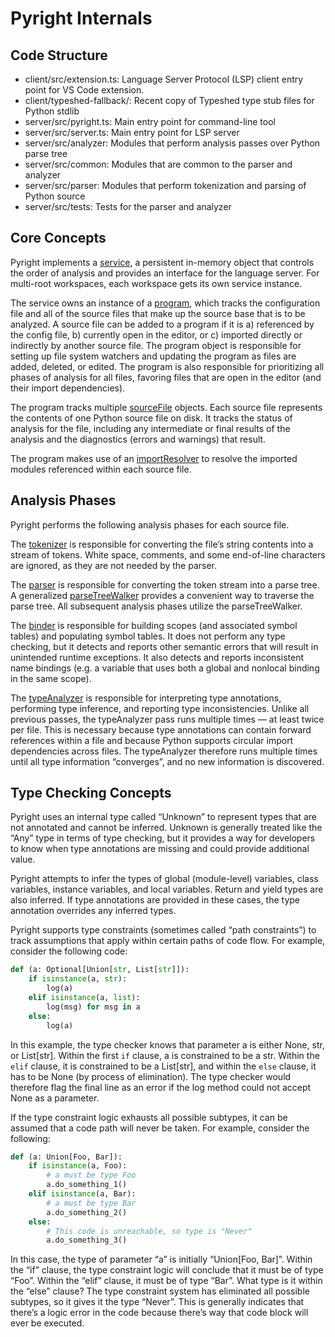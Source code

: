 # Pyright Internals

## Code Structure

* client/src/extension.ts: Language Server Protocol (LSP) client entry point for VS Code extension.
* client/typeshed-fallback/: Recent copy of Typeshed type stub files for Python stdlib
* server/src/pyright.ts: Main entry point for command-line tool
* server/src/server.ts: Main entry point for LSP server
* server/src/analyzer: Modules that perform analysis passes over Python parse tree
* server/src/common: Modules  that are common to the parser and analyzer
* server/src/parser: Modules that perform tokenization and parsing of Python source
* server/src/tests: Tests for the parser and analyzer


## Core Concepts

Pyright implements a [service](https://github.com/Microsoft/pyright/blob/master/server/src/analyzer/service.ts), a persistent in-memory object that controls the order of analysis and provides an interface for the language server. For multi-root workspaces, each workspace gets its own service instance.

The service owns an instance of a [program](https://github.com/Microsoft/pyright/blob/master/server/src/analyzer/program.ts), which tracks the configuration file and all of the source files that make up the source base that is to be analyzed. A source file can be added to a program if it is a) referenced by the config file, b) currently open in the editor, or c) imported directly or indirectly by another source file. The program object is responsible for setting up file system watchers and updating the program as files are added, deleted, or edited. The program is also responsible for prioritizing all phases of analysis for all files, favoring files that are open in the editor (and their import dependencies).

The program tracks multiple [sourceFile](https://github.com/Microsoft/pyright/blob/master/server/src/analyzer/sourceFile.ts) objects. Each source file represents the contents of one Python source file on disk. It tracks the status of analysis for the file, including any intermediate or final results of the analysis and the diagnostics (errors and warnings) that result.

The program makes use of an [importResolver](https://github.com/Microsoft/pyright/blob/master/server/src/analyzer/importResolver.ts) to resolve the imported modules referenced within each source file.


## Analysis Phases

Pyright performs the following analysis phases for each source file.

The [tokenizer](https://github.com/Microsoft/pyright/blob/master/server/src/parser/tokenizer.ts) is responsible for converting the file’s string contents into a stream of tokens. White space, comments, and some end-of-line characters are ignored, as they are not needed by the parser.

The [parser](https://github.com/Microsoft/pyright/blob/master/server/src/parser/parser.ts) is responsible for converting the token stream into a parse tree. A generalized [parseTreeWalker](https://github.com/Microsoft/pyright/blob/master/server/src/analyzer/parseTreeWalker.ts) provides a convenient way to traverse the parse tree. All subsequent analysis phases utilize the parseTreeWalker.

The [binder](https://github.com/Microsoft/pyright/blob/master/server/src/analyzer/binder.ts) is responsible for building scopes (and associated symbol tables) and populating symbol tables. It does not perform any type checking, but it detects and reports other semantic errors that will result in unintended runtime exceptions. It also detects and reports inconsistent name bindings (e.g. a variable that uses both a global and nonlocal binding in the same scope).

The [typeAnalyzer](https://github.com/Microsoft/pyright/blob/master/server/src/analyzer/typeAnalyzer.ts) is responsible for interpreting type annotations, performing type inference, and reporting type inconsistencies. Unlike all previous passes, the typeAnalyzer pass runs multiple times — at least twice per file. This is necessary because type annotations can contain forward references within a file and because Python supports circular import dependencies across files. The typeAnalyzer therefore runs multiple times until all type information “converges”, and no new information is discovered.

## Type Checking Concepts

Pyright uses an internal type called “Unknown” to represent types that are not annotated and cannot be inferred. Unknown is generally treated like the “Any” type in terms of type checking, but it provides a way for developers to know when type annotations are missing and could provide additional value.

Pyright attempts to infer the types of global (module-level) variables, class variables, instance variables, and local variables. Return and yield types are also inferred. If type annotations are provided in these cases, the type annotation overrides any inferred types.

Pyright supports type constraints (sometimes called “path constraints”) to track assumptions that apply within certain paths of code flow. For example, consider the following code:
```python
def (a: Optional[Union[str, List[str]]):
    if isinstance(a, str):
        log(a)
    elif isinstance(a, list):
        log(msg) for msg in a
    else:
        log(a)
```

In this example, the type checker knows that parameter a is either None, str, or List[str]. Within the first `if` clause, a is constrained to be a str. Within the `elif` clause, it is constrained to be a List[str], and within the `else` clause, it has to be None (by process of elimination). The type checker would therefore flag the final line as an error if the log method could not accept None as a parameter.

If the type constraint logic exhausts all possible subtypes, it can be assumed that a code path will never be taken. For example, consider the following:
```python
def (a: Union[Foo, Bar]):
    if isinstance(a, Foo):
        # a must be type Foo
        a.do_something_1()
    elif isinstance(a, Bar):
        # a must be type Bar
        a.do_something_2()
    else:
        # This code is unreachable, so type is "Never"
        a.do_something_3()
```

In this case, the type of parameter “a” is initially “Union[Foo, Bar]”. Within the “if” clause, the type constraint logic will conclude that it must be of type “Foo”. Within the “elif” clause, it must be of type “Bar”. What type is it within the “else” clause? The type constraint system has eliminated all possible subtypes, so it gives it the type “Never”. This is generally indicates that there’s a logic error in the code because there’s way that code block will ever be executed.

